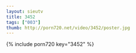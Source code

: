 ```yaml
--- 
layout: sieutv
title: 3452
tags: ["003"]
thumb: http://porn720.net/video/3452/poster.jpg
---
```

{% include porn720 key="3452" %} 
